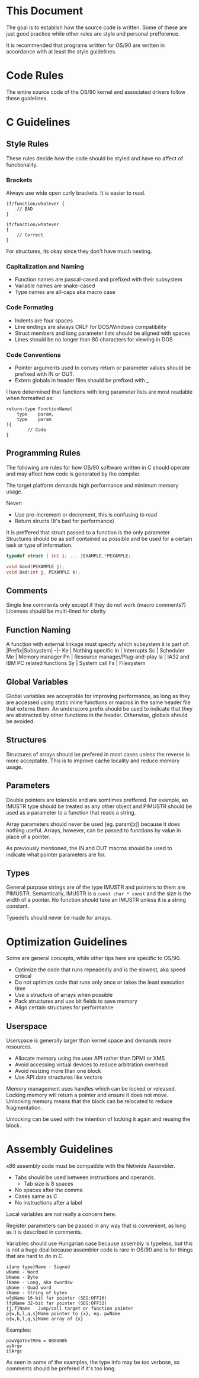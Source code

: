 # This Document

The goal is to establish how the source code is written. Some of these are just good practice while other rules are style and personal prefference.

It is recommended that programs written for OS/90 are written in accordance with at least the style guidelines.

# Code Rules

The entire source code of the OS/90 kernel and associated drivers follow these guidelines.

# C Guidelines

## Style Rules

These rules decide how the code should be styled and have no affect of functionality.

### Brackets

Always use wide open curly brackets. It is easier to read.

```
if/function/whatever {
    // BAD
}

if/function/whatever
{
    // Correct
}
```

For structures, its okay since they don't have much nesting.

### Capitalization and Naming

* Function names are pascal-cased and prefixed with their subsystem
* Variable names are snake-cased
* Type names are all-caps aka macro case

### Code Formating

* Indents are four spaces
* Line endings are always CRLF for DOS/Windows compatibility
* Struct members and long parameter lists should be aligned with spaces
* Lines should be no longer than 80 characters for viewing in DOS

### Code Conventions
* Pointer arguments used to convey return or parameter values should be prefixed with IN or OUT.
* Extern globals in header files should be prefixed with _

I have determined that functions with long parameter lists are most readable when formatted as:
```
return-type FunctionName(
    type    param,
    type    param
){
        // Code
}
```

## Programming Rules

The following are rules for how OS/90 software written in C should operate and may affect how code is generated by the compiler.

The target platform demands high performance and minimum memory usage.

Never:
* Use pre-increment or decrement, this is confusing to read
* Return structs (It's bad for performance)

It is preffered that struct passed to a function is the only parameter. Structures should be as self contained as possible and be used for a certain task or type of information.

```c++
typedef struct { int i; ... }EXAMPLE,*PEXAMPLE;

void Good(PEXAMPLE j);
void Bad(int j, PEXAMPLE k);
```

## Comments

Single line comments only except if they do not work (macro comments?) Licenses should be multi-lined for clarity

## Function Naming

A function with external linkage must specify which subsystem it is part of:
|Prefix|Subsystem|
-|-
Ke | Nothing specific
In | Interrupts
Sc | Scheduler
Me | Memory manager
Pn | Resource manager/Plug-and-play
Ia | IA32 and IBM PC related functions
Sy | System call
Fs | Filesystem

## Global Variables

Global variables are acceptable for improving performance, as long as they are accessed using static inline functions or macros in the same header file that externs them. An underscore prefix should be used to indicate that they are abstracted by other functions in the header. Otherwise, globals should be avoided.

## Structures

Structures of arrays should be prefered in most cases unless the reverse is more acceptable. This is to improve cache locality and reduce memory usage.

## Parameters

Double pointers are tolerable and are somtimes preffered. For example, an IMUSTR type should be treated as any other object and PIMUSTR should be used as a parameter to a function that reads a string.

Array parameters should never be used (eg. param[x]) because it does nothing useful. Arrays, however, can be passed to functions by value in place of a pointer.

As previously mentioned, the IN and OUT macros should be used to indicate what pointer parameters are for.

## Types

General purpose strings are of the type IMUSTR and pointers to them are PIMUSTR. Semantically, IMUSTR is a `const char * const` and the size is the width of a pointer. No function should take an IMUSTR unless it is a string constant.

Typedefs should never be made for arrays.

# Optimization Guidelines

Some are general concepts, while other tips here are specific to OS/90.

* Optimize the code that runs repeadedly and is the slowest, aka speed critical
* Do not optimize code that runs only once or takes the least execution time
* Use a structure of arrays when possible
* Pack structures and use bit fields to save memory
* Align certain structures for performance

## Userspace

Userspace is generally larger than kernel space and demands more resources.

* Allocate memory using the user API rather than DPMI or XMS
* Avoid accessing virtual devices to reduce arbitration overhead
* Avoid resizing more than one block
* Use API data structures like vectors

Memory management uses handles which can be locked or released. Locking memory will return a pointer and ensure it does not move. Unlocking memory means that the block can be relocated to reduce fragmentation.

Unlocking can be used with the intention of locking it again and reusing the block.

# Assembly Guidelines

x86 assembly code must be compatible with the Netwide Assembler.
* Tabs should be used between instructions and operands.
  * Tab size is 8 spaces
* No spaces after the comma
* Cases same as C
* No instructions after a label

Local variables are not really a concern here.

Register parameters can be passed in any way that is convenient, as long as it is described in comments.

Variables should use Hungarian case because assembly is typeless, but this is not a huge deal because assembler code is rare in OS/90 and is for things that are hard to do in C.

```
i{any type}Name - Signed
wName - Word
bName - Byte
lName - Long, aka dwordsw
qName - Quad word
sName - String of bytes
wfpName 16-bit far pointer (SEG:OFF16)
lfpName 32-bit far pointer (SEG:OFF32)
{j,f}Name   Jump/call target or function pointer
p{w,b,l,q,s}Name pointer to {x}, eg. pwName
a{w,b,l,q,s}Name array of {x}
```
Examples:
```
pawVgaTextMem = 0B8000h
asArgv
ilArgc
```

As seen in some of the examples, the type info may be too verbose, so comments should be prefered if it's too long.
